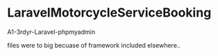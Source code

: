 # LaravelMotorcycleServiceBooking
A1-3rdyr-Laravel-phpmyadmin

files were to big becuase of framework included elsewhere..
